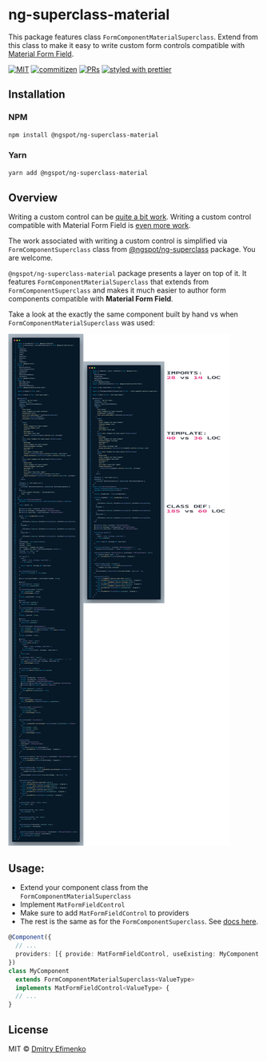 # ng-superclass-material

This package features class `FormComponentMaterialSuperclass`. Extend from this class to make it easy to write custom form controls compatible with [Material Form Field](https://material.angular.io/components/form-field/overview).

[![MIT](https://img.shields.io/packagist/l/doctrine/orm.svg?style=flat-square)]()
[![commitizen](https://img.shields.io/badge/commitizen-friendly-brightgreen.svg?style=flat-square)]()
[![PRs](https://img.shields.io/badge/PRs-welcome-brightgreen.svg?style=flat-square)]()
[![styled with prettier](https://img.shields.io/badge/styled_with-prettier-ff69b4.svg?style=flat-square)](https://github.com/prettier/prettier)

## Installation

### NPM

```sh
npm install @ngspot/ng-superclass-material
```

### Yarn

```sh
yarn add @ngspot/ng-superclass-material
```

## Overview

Writing a custom control can be [quite a bit work](https://blog.angular-university.io/angular-custom-form-controls#demoofafullyfunctionalcustomformcontrol). Writing a custom control compatible with Material Form Field is [even more work](https://material.angular.io/guide/creating-a-custom-form-field-control).

The work associated with writing a custom control is simplified via `FormComponentSuperclass` class from [@ngspot/ng-superclass](https://www.npmjs.com/package/@ngspot/ng-superclass) package. You are welcome.

`@ngspot/ng-superclass-material` package presents a layer on top of it. It features `FormComponentMaterialSuperclass` that extends from `FormComponentSuperclass` and makes it much easier to author form components compatible with **Material Form Field**.

Take a look at the exactly the same component built by hand vs when `FormComponentMaterialSuperclass` was used:

![code comparison](https://github.com/DmitryEfimenko/ngspot/blob/main/packages/ng-superclass-material/package/assets/comparison.png?raw=true)

## Usage:

- Extend your component class from the `FormComponentMaterialSuperclass`
- Implement `MatFormFieldControl`
- Make sure to add `MatFormFieldControl` to providers
- The rest is the same as for the `FormComponentSuperclass`. See [docs here](https://github.com/DmitryEfimenko/ngspot/blob/main/packages/ng-superclass/package/README.md#formcomponentsuperclass).

```ts
@Component({
  // ...
  providers: [{ provide: MatFormFieldControl, useExisting: MyComponent }],
})
class MyComponent
  extends FormComponentMaterialSuperclass<ValueType>
  implements MatFormFieldControl<ValueType> {
  // ...
}
```

## License

MIT © [Dmitry Efimenko](mailto:dmitrief@gmail.com)
